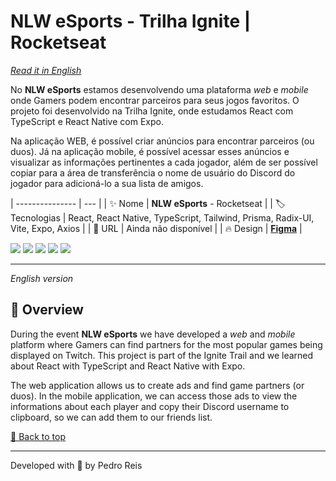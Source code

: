 <div id='top'>

# NLW eSports - Trilha Ignite | Rocketseat

</div>

_[Read it in English](#English)_

No **NLW eSports** estamos desenvolvendo uma plataforma _web_ e _mobile_ onde Gamers podem encontrar parceiros para seus jogos favoritos. O projeto foi desenvolvido na Trilha Ignite, onde estudamos React com TypeScript e React Native com Expo.

Na aplicação WEB, é possível criar anúncios para encontrar parceiros (ou duos). Já na aplicação mobile, é possível acessar esses anúncios e visualizar as informações pertinentes a cada jogador, além de ser possível copiar para a área de transferência o nome de usuário do Discord do jogador para adicioná-lo a sua lista de amigos.

<!-- prettier-ignore -->
| --------------- | --- |
| ✨ Nome         | **NLW eSports** - Rocketseat |
| 🏷️ Tecnologias  | React, React Native, TypeScript, Tailwind, Prisma, Radix-UI, Vite, Expo, Axios |
| 🚀 URL          | Ainda não disponível |
| 🔥 Design       | [**Figma**](https://www.figma.com/community/file/1150897317533332617) |


<div>
  <img src="https://img.shields.io/badge/typescript-3178C6?style=for-the-badge&logo=typescript&logoColor=white">
  <img src="https://img.shields.io/badge/React-20232A?style=for-the-badge&logo=react&logoColor=61DAFB"/>
  <img src="https://img.shields.io/badge/React Native-20232A?style=for-the-badge&logo=react&logoColor=61DAFB"/>
  <img src="https://img.shields.io/badge/Vite-646CFF?style=for-the-badge&logo=vite&logoColor=white"/>
  <img src="https://img.shields.io/badge/Expo-000020?style=for-the-badge&logo=expo&logoColor=BCC3CD"/>
</div>

---

<div id="English">

_English version_

</div>

## 🔎 Overview

During the event **NLW eSports** we have developed a _web_ and _mobile_ platform where Gamers can find partners for the most popular games being displayed on Twitch. This project is part of the Ignite Trail and we learned about React with TypeScript and React Native with Expo.

The web application allows us to create ads and find game partners (or duos). In the mobile application, we can access those ads to view the informations about each player and copy their Discord username to clipboard, so we can add them to our friends list.


<a href='#top'>🔼 Back to top</a>

---

Developed with 🧡 by Pedro Reis
